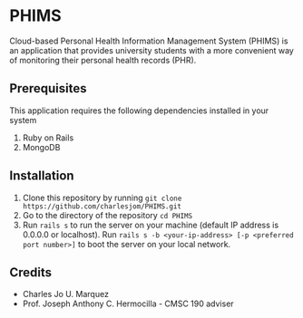 # PHIMS
Cloud-based Personal Health Information Management System (PHIMS) is an application that provides university students with a more convenient way of monitoring their personal health records (PHR).

## Prerequisites
This application requires the following dependencies installed in your system
1. Ruby on Rails
2. MongoDB

## Installation
1. Clone this repository by running `git clone https://github.com/charlesjom/PHIMS.git`
2. Go to the directory of the repository `cd PHIMS`
3. Run `rails s` to run the server on your machine (default IP address is 0.0.0.0 or localhost). Run `rails s -b <your-ip-address> [-p <preferred port number>]` to boot the server on your local network.

## Credits
* Charles Jo U. Marquez
* Prof. Joseph Anthony C. Hermocilla - CMSC 190 adviser
